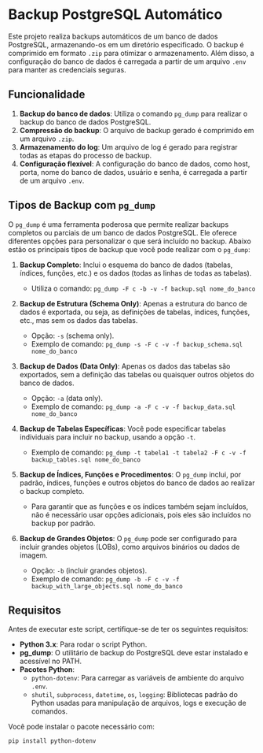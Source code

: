# Backup PostgreSQL Automático

Este projeto realiza backups automáticos de um banco de dados PostgreSQL, armazenando-os em um diretório especificado. O backup é comprimido em formato `.zip` para otimizar o armazenamento. Além disso, a configuração do banco de dados é carregada a partir de um arquivo `.env` para manter as credenciais seguras.

## Funcionalidade

1. **Backup do banco de dados**: Utiliza o comando `pg_dump` para realizar o backup do banco de dados PostgreSQL.
2. **Compressão do backup**: O arquivo de backup gerado é comprimido em um arquivo `.zip`.
3. **Armazenamento do log**: Um arquivo de log é gerado para registrar todas as etapas do processo de backup.
4. **Configuração flexível**: A configuração do banco de dados, como host, porta, nome do banco de dados, usuário e senha, é carregada a partir de um arquivo `.env`.

## Tipos de Backup com `pg_dump`

O `pg_dump` é uma ferramenta poderosa que permite realizar backups completos ou parciais de um banco de dados PostgreSQL. Ele oferece diferentes opções para personalizar o que será incluído no backup. Abaixo estão os principais tipos de backup que você pode realizar com o `pg_dump`:

1. **Backup Completo**: Inclui o esquema do banco de dados (tabelas, índices, funções, etc.) e os dados (todas as linhas de todas as tabelas).
   - Utiliza o comando: `pg_dump -F c -b -v -f backup.sql nome_do_banco`

2. **Backup de Estrutura (Schema Only)**: Apenas a estrutura do banco de dados é exportada, ou seja, as definições de tabelas, índices, funções, etc., mas sem os dados das tabelas.
   - Opção: `-s` (schema only).
   - Exemplo de comando: `pg_dump -s -F c -v -f backup_schema.sql nome_do_banco`

3. **Backup de Dados (Data Only)**: Apenas os dados das tabelas são exportados, sem a definição das tabelas ou quaisquer outros objetos do banco de dados.
   - Opção: `-a` (data only).
   - Exemplo de comando: `pg_dump -a -F c -v -f backup_data.sql nome_do_banco`

4. **Backup de Tabelas Específicas**: Você pode especificar tabelas individuais para incluir no backup, usando a opção `-t`.
   - Exemplo de comando: `pg_dump -t tabela1 -t tabela2 -F c -v -f backup_tables.sql nome_do_banco`

5. **Backup de Índices, Funções e Procedimentos**: O `pg_dump` inclui, por padrão, índices, funções e outros objetos do banco de dados ao realizar o backup completo.
   - Para garantir que as funções e os índices também sejam incluídos, não é necessário usar opções adicionais, pois eles são incluídos no backup por padrão.

6. **Backup de Grandes Objetos**: O `pg_dump` pode ser configurado para incluir grandes objetos (LOBs), como arquivos binários ou dados de imagem.
   - Opção: `-b` (incluir grandes objetos).
   - Exemplo de comando: `pg_dump -b -F c -v -f backup_with_large_objects.sql nome_do_banco`

## Requisitos

Antes de executar este script, certifique-se de ter os seguintes requisitos:

- **Python 3.x**: Para rodar o script Python.
- **pg_dump**: O utilitário de backup do PostgreSQL deve estar instalado e acessível no PATH.
- **Pacotes Python**:
  - `python-dotenv`: Para carregar as variáveis de ambiente do arquivo `.env`.
  - `shutil`, `subprocess`, `datetime`, `os`, `logging`: Bibliotecas padrão do Python usadas para manipulação de arquivos, logs e execução de comandos.

Você pode instalar o pacote necessário com:

```bash
pip install python-dotenv
